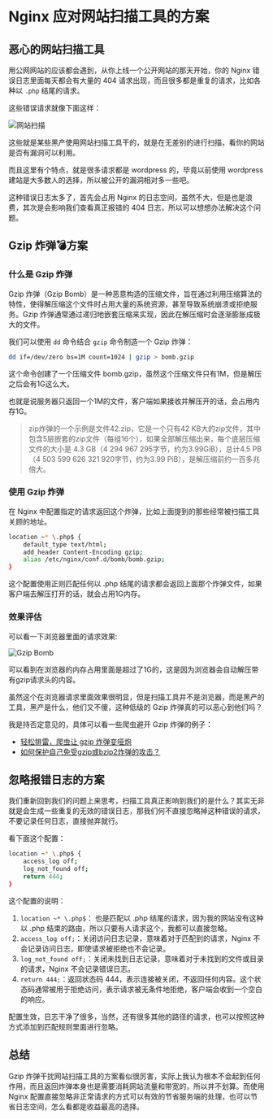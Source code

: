 # Nginx 应对网站扫描工具的方案

## 恶心的网站扫描工具

用公网网站的应该都会遇到，从你上线一个公开网站的那天开始，你的 Nginx 错误日志里面每天都会有大量的 404 请求出现，而且很多都是重复的请求，比如各种以 `.php` 结尾的请求。

这些错误请求就像下面这样：

![网站扫描](https://tendcode.com/cdn/2024/03/202403190850454.png)

这些就是某些黑产使用网站扫描工具干的，就是在无差别的进行扫描，看你的网站是否有漏洞可以利用。

而且这里有个特点，就是很多请求都是 wordpress 的，毕竟以前使用 wordpress 建站是大多数人的选择，所以被公开的漏洞相对多一些吧。

这种错误日志太多了，首先会占用 Nginx 的日志空间，虽然不大，但是也是浪费，其次是会影响我们查看真正报错的 404 日志，所以可以想想办法解决这个问题。

## Gzip 炸弹💣方案

### 什么是 Gzip 炸弹

Gzip 炸弹（Gzip Bomb）是一种恶意构造的压缩文件，旨在通过利用压缩算法的特性，使得解压缩这个文件时占用大量的系统资源，甚至导致系统崩溃或拒绝服务。Gzip 炸弹通常通过递归地嵌套压缩来实现，因此在解压缩时会逐渐膨胀成极大的文件。

我们可以使用 `dd` 命令结合 `gzip` 命令制造一个 Gzip 炸弹：

```bash
dd if=/dev/zero bs=1M count=1024 | gzip > bomb.gzip
```

这个命令创建了一个压缩文件 bomb.gzip，虽然这个压缩文件只有1M，但是解压之后会有1G这么大。

也就是说服务器只返回一个1M的文件，客户端如果接收并解压开的话，会占用内存1G。

> zip炸弹的一个示例是文件42.zip，它是一个只有42 KB大的zip文件，其中包含5层嵌套的zip文件（每组16个），如果全部解压缩出来，每个底层压缩文件的大小是 4.3 GB（4 294 967 295字节，约为3.99GiB），总计4.5 PB（4 503 599 626 321 920字节，约为3.99 PiB），是解压缩前约一百多兆倍大。

### 使用 Gzip 炸弹

在 Nginx 中配置指定的请求返回这个炸弹，比如上面提到的那些经常被扫描工具关顾的地址。

```bash
location ~* \.php$ {
	default_type text/html;
	add_header Content-Encoding gzip;
	alias /etc/nginx/conf.d/bomb/bomb.gzip;
}
```

这个配置使用正则匹配任何以 .php 结尾的请求都会返回上面那个炸弹文件，如果客户端去解压打开的话，就会占用1G内存。

### 效果评估

可以看一下浏览器里面的请求效果:

![Gzip Bomb](https://tendcode.com/cdn/2024/03/202403190850453.png)

可以看到在浏览器的内存占用里面是超过了1G的，这是因为浏览器会自动解压带有gzip请求头的内容。

虽然这个在浏览器请求里面效果很明显，但是扫描工具并不是浏览器，而是黑产的工具，黑产是什么，他们又不傻，这种低级的 Gzip 炸弹真的可以恶心到他们吗？

我是持否定意见的，具体可以看一些爬虫避开 Gzip 炸弹的例子：

- [轻松排雷，爬虫让 gzip 炸弹变哑炮](https://zhuanlan.zhihu.com/p/502265250 "轻松排雷，爬虫让 gzip 炸弹变哑炮")
- [如何保护自己免受gzip或bzip2炸弹的攻击？](https://cloud.tencent.com/developer/ask/sof/67723 "如何保护自己免受gzip或bzip2炸弹的攻击？")


## 忽略报错日志的方案

我们重新回到我们的问题上来思考，扫描工具真正影响到我们的是什么？其实无非就是会生成一些重复的无效的错误日志，那我们何不直接忽略掉这种错误的请求，不要记录任何日志，直接抛弃就行。

看下面这个配置：

```bash
location ~* \.php$ {
    access_log off;
    log_not_found off;
    return 444;
}
```

这个配置的说明：

1. `location ~* \.php$`： 也是匹配以 .php 结尾的请求，因为我的网站没有这种以 .php 结束的路由，所以只要有人请求这个，我都可以直接忽略。
2. `access_log off;`：关闭访问日志记录，意味着对于匹配到的请求，Nginx 不会记录访问日志，即使请求被拒绝也不会记录。
3. `log_not_found off;`：关闭未找到日志记录，意味着对于未找到的文件或目录的请求，Nginx 不会记录错误日志。
4. `return 444;`：返回状态码 444，表示连接被关闭，不返回任何内容。这个状态码通常被用于拒绝访问，表示请求被无条件地拒绝，客户端会收到一个空白的响应。

配置生效，日志干净了很多，当然，还有很多其他的路径的请求，也可以按照这种方式添加到匹配规则里面进行忽略。

## 总结

Gzip 炸弹干扰网站扫描工具的方案看似很厉害，实际上我认为根本不会起到任何作用，而且返回炸弹本身也是需要消耗网站流量和带宽的，所以并不划算。而使用 Nginx 配置直接忽略非正常请求的方式可以有效的节省服务端的处理，也可以节省日志空间，怎么看都是收益最高的选择。